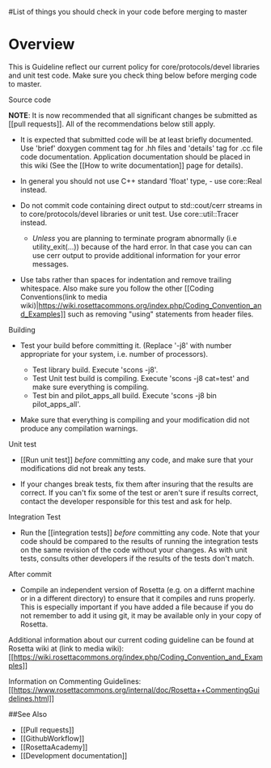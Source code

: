 #List of things you should check in your code before merging to master

Overview
========

This is Guideline reflect our current policy for core/protocols/devel libraries and unit test code. Make sure you check thing below before merging code to master.

Source code

**NOTE**: It is now recommended that all significant changes be submitted as [[pull requests]]. All of the recommendations below still apply.

-   It is expected that submitted code will be at least briefly documented. Use 'brief' doxygen comment tag for .hh files and 'details' tag for .cc file code documentation. Application documentation should be placed in this wiki (See the [[How to write documentation]] page for details).
-   In general you should not use C++ standard 'float' type, - use core::Real instead.
-   Do not commit code containing direct output to std::cout/cerr streams in to core/protocols/devel libraries or unit test. Use core::util::Tracer instead.
    -   *Unless* you are planning to terminate program abnormally (i.e utility\_exit(...)) because of the hard error. In that case you can can use cerr output to provide additional information for your error messages.

-   Use tabs rather than spaces for indentation and remove trailing whitespace. Also make sure you follow the other [[Coding Conventions(link to media wiki)|https://wiki.rosettacommons.org/index.php/Coding_Convention_and_Examples]] such as removing "using" statements from header files.

Building

-   Test your build before committing it. (Replace '-j8' with number appropriate for your system, i.e. number of processors).
    -   Test library build. Execute 'scons -j8'.
    -   Test Unit test build is compiling. Execute 'scons -j8 cat=test' and make sure everything is compiling.
    -   Test bin and pilot\_apps\_all build. Execute 'scons -j8 bin pilot\_apps\_all'.

-   Make sure that everything is compiling and your modification did not produce any compilation warnings.

Unit test

-   [[Run unit test]] *before* committing any code, and make sure that your modifications did not break any tests.

-   If your changes break tests, fix them after insuring that the results are correct. If you can't fix some of the test or aren't sure if results correct, contact the developer responsible for this test and ask for help.

Integration Test

-   Run the [[integration tests]] *before* committing any code.
Note that your code should be compared to the results of running the integration tests on the same revision of the code without your changes. As with unit tests, consults other developers if the results of the tests don't match.

After commit

* Compile an independent version of Rosetta (e.g. on a differnt machine or in a different directory) to ensure that it compiles and runs properly. This is especially important if you have added a file because if you do not remember to add it using git, it may be available only in your copy of Rosetta.

Additional information about our current coding guideline can be found at Rosetta wiki at (link to media wiki): [[https://wiki.rosettacommons.org/index.php/Coding_Convention_and_Examples]]

Information on Commenting Guidelines: [[https://www.rosettacommons.org/internal/doc/Rosetta++CommentingGuidelines.html]]

##See Also

* [[Pull requests]]
* [[GithubWorkflow]]
* [[RosettaAcademy]]
* [[Development documentation]]

